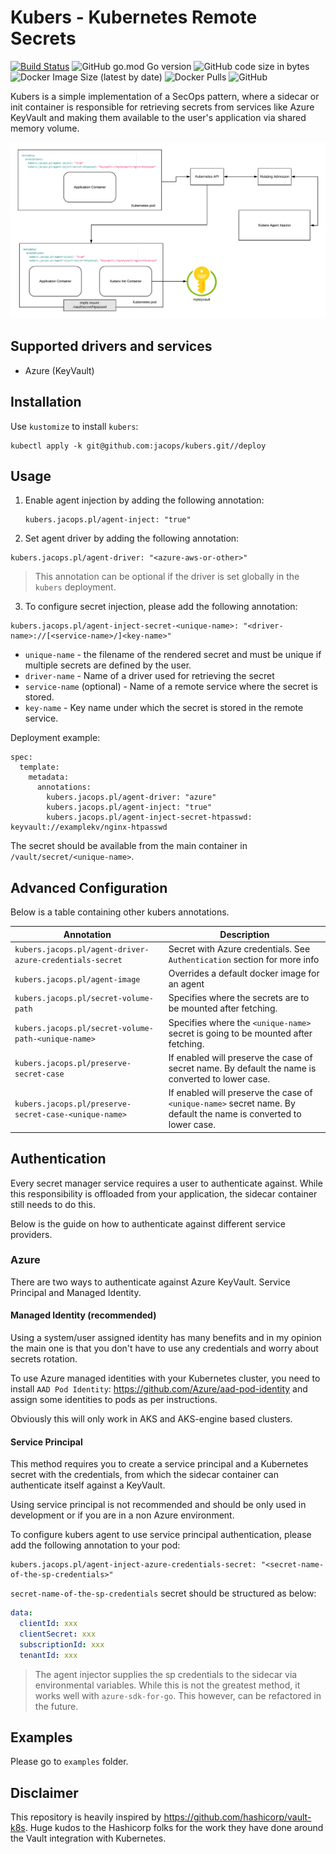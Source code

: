 # Kubers - Kubernetes Remote Secrets
[![Build Status](https://cloud.drone.io/api/badges/jacops/kubers/status.svg)](https://cloud.drone.io/jacops/kubers)
![GitHub go.mod Go version](https://img.shields.io/github/go-mod/go-version/jacops/kubers)
![GitHub code size in bytes](https://img.shields.io/github/languages/code-size/jacops/kubers)
![Docker Image Size (latest by date)](https://img.shields.io/docker/image-size/jacops/kubersctl)
![Docker Pulls](https://img.shields.io/docker/pulls/jacops/kubersctl)
![GitHub](https://img.shields.io/github/license/jacops/kubers)

Kubers is a simple implementation of a SecOps pattern, where a sidecar or init container is responsible for retrieving secrets from services like Azure KeyVault and making them available to the user's application via shared memory volume.

![Diagram](statics/diagram.png)

## Supported drivers and services
* Azure (KeyVault)

## Installation
Use `kustomize` to install `kubers`:
```
kubectl apply -k git@github.com:jacops/kubers.git//deploy
```

## Usage

1. Enable agent injection by adding the following annotation:
   ```
   kubers.jacops.pl/agent-inject: "true"
   ```
2. Set agent driver by adding the following annotation:
  ```
  kubers.jacops.pl/agent-driver: "<azure-aws-or-other>"
  ```
  > This annotation can be optional if the driver is set globally in the `kubers` deployment.

3. To configure secret injection, please add the following annotation:

  ```
  kubers.jacops.pl/agent-inject-secret-<unique-name>: "<driver-name>://[<service-name>/]<key-name>"
  ```
  * `unique-name` - the filename of the rendered secret and must be unique if multiple secrets are defined by the user.
  * `driver-name` - Name of a driver used for retrieving the secret
  * `service-name` (optional) - Name of a remote service where the secret is stored.
  * `key-name` - Key name under which the secret is stored in the remote service.

  Deployment example:
  ```
  spec:
    template:
      metadata:
        annotations:
          kubers.jacops.pl/agent-driver: "azure"
          kubers.jacops.pl/agent-inject: "true"
          kubers.jacops.pl/agent-inject-secret-htpasswd: keyvault://examplekv/nginx-htpasswd
  ```

The secret should be available from the main container in `/vault/secret/<unique-name>`.

## Advanced Configuration

Below is a table containing other kubers annotations.

| Annotation | Description |
|---|---|
| `kubers.jacops.pl/agent-driver-azure-credentials-secret` | Secret with Azure credentials. See `Authentication` section for more info |
| `kubers.jacops.pl/agent-image` | Overrides a default docker image for an agent |
| `kubers.jacops.pl/secret-volume-path` | Specifies where the secrets are to be mounted after fetching. |
| `kubers.jacops.pl/secret-volume-path-<unique-name>` | Specifies where the `<unique-name>` secret is going to be mounted after fetching. |
| `kubers.jacops.pl/preserve-secret-case` | If enabled will preserve the case of secret name. By default the name is converted to lower case. |
| `kubers.jacops.pl/preserve-secret-case-<unique-name>` | If enabled will preserve the case of `<unique-name>` secret name. By default the name is converted to lower case. |


## Authentication

Every secret manager service requires a user to authenticate against. While this responsibility is offloaded from your application, the sidecar container still needs to do this.

Below is the guide on how to authenticate against different service providers.

### Azure
There are two ways to authenticate against Azure KeyVault. Service Principal and Managed Identity.

#### Managed Identity (recommended)
Using a system/user assigned identity has many benefits and in my opinion the main one is that you don't have to use any credentials and worry about secrets rotation.

To use Azure managed identities with your Kubernetes cluster, you need to install `AAD Pod Identity`: https://github.com/Azure/aad-pod-identity and assign some identities to pods as per instructions.

Obviously this will only work in AKS and AKS-engine based clusters.

#### Service Principal
This method requires you to create a service principal and a Kubernetes secret with the credentials, from which the sidecar container can authenticate itself against a KeyVault.

Using service principal is not recommended and should be only used in development or if you are in a non Azure environment.

To configure kubers agent to use service principal authentication, please add the following annotation to your pod:
```
kubers.jacops.pl/agent-inject-azure-credentials-secret: "<secret-name-of-the-sp-credentials>"
```

`secret-name-of-the-sp-credentials` secret should be structured as below:
```yaml
data:
  clientId: xxx
  clientSecret: xxx
  subscriptionId: xxx
  tenantId: xxx
```
> The agent injector supplies the sp credentials to the sidecar via environmental variables.
> While this is not the greatest method, it works well with `azure-sdk-for-go`. This however, can be refactored in the future.

## Examples

Please go to `examples` folder.

## Disclaimer
This repository is heavily inspired by https://github.com/hashicorp/vault-k8s.
Huge kudos to the Hashicorp folks for the work they have done around the Vault integration with Kubernetes.
